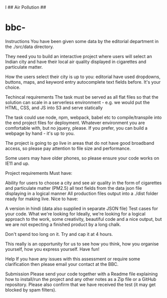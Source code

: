 I ## Air Pollution ##






# bbc-

Instructions
You have been given some data by the editorial department in the ./src/data directory.

They need you to build an interactive project where users will select an Indian city and have their local air quality displayed in cigarettes and particulate matter.

How the users select their city is up to you: editorial have used dropdowns, buttons, maps, and keyword entry autocomplete text fields before. It's your choice.

Techincal requirements
The task must be served as all flat files so that the solution can scale in a serverless environment - e.g. we would put the HTML, CSS, and JS into S3 and serve statically

The task could use node, npm, webpack, babel etc to compile/transpile into the end project files for deployment. Whatever environment you are comfortable with, but no jquery, please. If you prefer, you can build a webpage by hand - it's up to you.

The project is going to go live in areas that do not have good broadband access, so please pay attention to file size and performance.

Some users may have older phones, so please ensure your code works on IE11 and up.

Project requirements
Must have:

Ability for users to choose a city and see air quality in the form of cigarettes and particulate matter (PM2.5)
all text fields from the data json file displaying in a logical manner
All production files output into a ./dist folder ready for making live.
Nice to have:

A version in hindi (data also supplied in separate JSON file)
Test cases for your code.
What we're looking for
Ideally, we're looking for a logical approach to the work, some creativity, beautiful code and a nice output, but we are not expecting a finished product by a long chalk.

Don't spend too long on it. Try and cap it at 4 hours.

This really is an opportunity for us to see how you think, how you organise yourself, how you express yourself. Have fun!

Help
If you have any issues with this assessment or require some clarification then please email your contact at the BBC.

Submission
Please send your code together with a Readme file explaining how to install/run the project and any other notes as a Zip file or a GitHub repository. Please also confirm that we have received the test (it may get blocked by spam filters).
